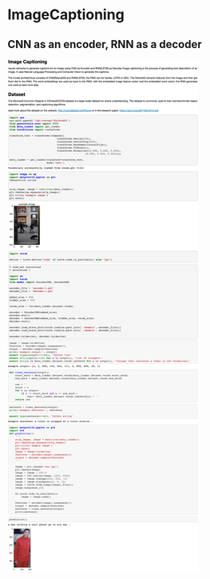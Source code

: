 # ImageCaptioning

CNN as an encoder, RNN as a decoder
------------------------------------

![ex_screenshot](./overview_.jpg)


